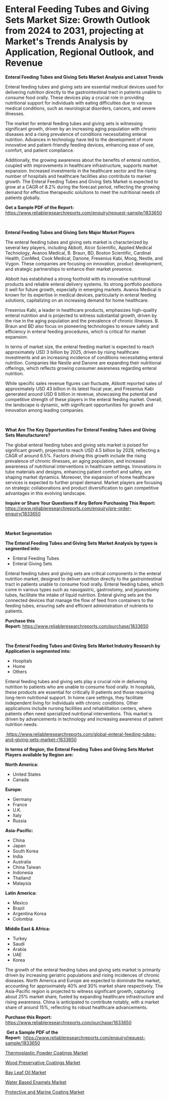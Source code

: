 <p><h1>Enteral Feeding Tubes and Giving Sets Market Size: Growth Outlook from 2024 to 2031, projecting at Market's Trends Analysis by Application, Regional Outlook, and Revenue</h1></p><p><strong>Enteral Feeding Tubes and Giving Sets Market Analysis and Latest Trends</strong></p>
<p><p>Enteral feeding tubes and giving sets are essential medical devices used for delivering nutrition directly to the gastrointestinal tract in patients unable to consume food orally. These devices play a crucial role in providing nutritional support for individuals with eating difficulties due to various medical conditions, such as neurological disorders, cancers, and severe illnesses.</p><p>The market for enteral feeding tubes and giving sets is witnessing significant growth, driven by an increasing aging population with chronic diseases and a rising prevalence of conditions necessitating enteral nutrition. Advances in technology have led to the development of more innovative and patient-friendly feeding devices, enhancing ease of use, comfort, and patient compliance. </p><p>Additionally, the growing awareness about the benefits of enteral nutrition, coupled with improvements in healthcare infrastructure, supports market expansion. Increased investments in the healthcare sector and the rising number of hospitals and healthcare facilities also contribute to market growth. The Enteral Feeding Tubes and Giving Sets Market is expected to grow at a CAGR of 8.2% during the forecast period, reflecting the growing demand for effective therapeutic solutions to meet the nutritional needs of patients globally.</p></p>
<p><strong>Get a Sample PDF of the Report:&nbsp;</strong> <a href="https://www.reliableresearchreports.com/enquiry/request-sample/1833650?utm_campaign=1453&utm_medium=2&utm_source=Github&utm_content=ia&utm_term=17102024&utm_id=enteral-feeding-tubes-and-giving-sets">https://www.reliableresearchreports.com/enquiry/request-sample/1833650</a></p>
<p>&nbsp;</p>
<p><strong>Enteral Feeding Tubes and Giving Sets Major Market Players</strong></p>
<p><p>The enteral feeding tubes and giving sets market is characterized by several key players, including Abbott, Alcor Scientific, Applied Medical Technology, Avanos Medical, B. Braun, BD, Boston Scientific, Cardinal Health, ConMed, Cook Medical, Danone, Fresenius Kabi, Moog, Nestle, and Vygon. These companies are focusing on innovation, product development, and strategic partnerships to enhance their market presence.</p><p>Abbott has established a strong foothold with its innovative nutritional products and reliable enteral delivery systems. Its strong portfolio positions it well for future growth, especially in emerging markets. Avanos Medical is known for its expertise in medical devices, particularly in enteral feeding solutions, capitalizing on an increasing demand for home healthcare.</p><p>Fresenius Kabi, a leader in healthcare products, emphasizes high-quality enteral nutrition and is projected to witness substantial growth, driven by the rise in the aging population and the prevalence of chronic illnesses. B. Braun and BD also focus on pioneering technologies to ensure safety and efficiency in enteral feeding procedures, which is critical for market expansion.</p><p>In terms of market size, the enteral feeding market is expected to reach approximately USD 3 billion by 2025, driven by rising healthcare investments and an increasing incidence of conditions necessitating enteral nutrition. Companies like Nestle and Danone are expanding their nutritional offerings, which reflects growing consumer awareness regarding enteral nutrition.</p><p>While specific sales revenue figures can fluctuate, Abbott reported sales of approximately USD 43 billion in its latest fiscal year, and Fresenius Kabi generated around USD 6 billion in revenue, showcasing the potential and competitive strength of these players in the enteral feeding market. Overall, the landscape is dynamic, with significant opportunities for growth and innovation among leading companies.</p></p>
<p>&nbsp;</p>
<p><strong>What Are The Key Opportunities For Enteral Feeding Tubes and Giving Sets Manufacturers?</strong></p>
<p><p>The global enteral feeding tubes and giving sets market is poised for significant growth, projected to reach USD 4.5 billion by 2028, reflecting a CAGR of around 6.5%. Factors driving this growth include the rising prevalence of chronic illnesses, an aging population, and increased awareness of nutritional interventions in healthcare settings. Innovations in tube materials and designs, enhancing patient comfort and safety, are shaping market dynamics. Moreover, the expansion of home healthcare services is expected to further propel demand. Market players are focusing on strategic collaborations and product diversification to gain competitive advantages in this evolving landscape.</p></p>
<p><strong>Inquire or Share Your Questions If Any Before Purchasing This Report:</strong> <a href="https://www.reliableresearchreports.com/enquiry/pre-order-enquiry/1833650?utm_campaign=1453&utm_medium=2&utm_source=Github&utm_content=ia&utm_term=17102024&utm_id=enteral-feeding-tubes-and-giving-sets">https://www.reliableresearchreports.com/enquiry/pre-order-enquiry/1833650</a></p>
<p>&nbsp;</p>
<p><strong>Market Segmentation</strong></p>
<p><strong>The Enteral Feeding Tubes and Giving Sets Market Analysis by types is segmented into:</strong></p>
<p><ul><li>Enteral Feeding Tubes</li><li>Enteral Giving Sets</li></ul></p>
<p><p>Enteral feeding tubes and giving sets are critical components in the enteral nutrition market, designed to deliver nutrition directly to the gastrointestinal tract in patients unable to consume food orally. Enteral feeding tubes, which come in various types such as nasogastric, gastrostomy, and jejunostomy tubes, facilitate the intake of liquid nutrition. Enteral giving sets are the connected devices that manage the flow of feed from containers to the feeding tubes, ensuring safe and efficient administration of nutrients to patients.</p></p>
<p><strong>Purchase this Report:&nbsp;</strong><a href="https://www.reliableresearchreports.com/purchase/1833650?utm_campaign=1453&utm_medium=2&utm_source=Github&utm_content=ia&utm_term=17102024&utm_id=enteral-feeding-tubes-and-giving-sets">https://www.reliableresearchreports.com/purchase/1833650</a></p>
<p>&nbsp;</p>
<p><strong>The Enteral Feeding Tubes and Giving Sets Market Industry Research by Application is segmented into:</strong></p>
<p><ul><li>Hospitals</li><li>Home</li><li>Others</li></ul></p>
<p><p>Enteral feeding tubes and giving sets play a crucial role in delivering nutrition to patients who are unable to consume food orally. In hospitals, these products are essential for critically ill patients and those requiring long-term nutritional support. In home care settings, they facilitate independent living for individuals with chronic conditions. Other applications include nursing facilities and rehabilitation centers, where patients often need specialized nutritional interventions. This market is driven by advancements in technology and increasing awareness of patient nutrition needs.</p></p>
<p><a href="https://www.reliableresearchreports.com/global-enteral-feeding-tubes-and-giving-sets-market-r1833650?utm_campaign=1453&utm_medium=2&utm_source=Github&utm_content=ia&utm_term=17102024&utm_id=enteral-feeding-tubes-and-giving-sets">&nbsp;https://www.reliableresearchreports.com/global-enteral-feeding-tubes-and-giving-sets-market-r1833650</a></p>
<p><strong>In terms of Region, the Enteral Feeding Tubes and Giving Sets Market Players available by Region are:</strong></p>
<p>
    <p> <strong> North America: </strong>
        <ul>
            <li>United States</li>
            <li>Canada</li>
        </ul>
        </p> 
    <p> <strong> Europe: </strong>
        <ul>
            <li>Germany</li>
            <li>France</li>
            <li>U.K.</li>
            <li>Italy</li>
            <li>Russia</li>
        </ul>
        </p> 
    <p> <strong> Asia-Pacific: </strong>
        <ul>
            <li>China</li>
            <li>Japan</li>
            <li>South Korea</li>
            <li>India</li>
            <li>Australia</li>
            <li>China Taiwan</li>
            <li>Indonesia</li>
            <li>Thailand</li>
            <li>Malaysia</li>
        </ul>
        </p> 
    <p> <strong> Latin America: </strong>
        <ul>
            <li>Mexico</li>
            <li>Brazil</li>
            <li>Argentina Korea</li>
            <li>Colombia</li>
        </ul>
        </p> 
    <p> <strong> Middle East & Africa: </strong>
        <ul>
            <li>Turkey</li>
            <li>Saudi</li>
            <li>Arabia</li>
            <li>UAE</li>
            <li>Korea</li>
        </ul>
    </p>
    </p>
<p><p>The growth of the enteral feeding tubes and giving sets market is primarily driven by increasing geriatric populations and rising incidences of chronic diseases. North America and Europe are expected to dominate the market, accounting for approximately 40% and 30% market share respectively. The Asia-Pacific region is projected to witness significant growth, capturing about 25% market share, fueled by expanding healthcare infrastructure and rising awareness. China is anticipated to contribute notably, with a market share of around 15%, reflecting its robust healthcare advancements.</p></p>
<p><strong>Purchase this Report: </strong><a href="https://www.reliableresearchreports.com/purchase/1833650?utm_campaign=1453&utm_medium=2&utm_source=Github&utm_content=ia&utm_term=17102024&utm_id=enteral-feeding-tubes-and-giving-sets">https://www.reliableresearchreports.com/purchase/1833650</a></p>
<p>&nbsp;<strong>Get a Sample PDF of the Report:&nbsp;&nbsp;</strong><a href="https://www.reliableresearchreports.com/enquiry/request-sample/1833650?utm_campaign=1453&utm_medium=2&utm_source=Github&utm_content=ia&utm_term=17102024&utm_id=enteral-feeding-tubes-and-giving-sets">https://www.reliableresearchreports.com/enquiry/request-sample/1833650</a></p>
<p><strong></strong></p>
<p><p><a href="https://www.linkedin.com/pulse/future-innovation-global-thermoplastic-powder-coatings-64q0f?utm_campaign=1453&utm_medium=2&utm_source=Github&utm_content=ia&utm_term=17102024&utm_id=enteral-feeding-tubes-and-giving-sets">Thermoplastic Powder Coatings Market</a></p><p><a href="https://www.linkedin.com/pulse/wood-preservative-coatings-market-strategic-insights-product-oj2jf?utm_campaign=1453&utm_medium=2&utm_source=Github&utm_content=ia&utm_term=17102024&utm_id=enteral-feeding-tubes-and-giving-sets">Wood Preservative Coatings Market</a></p><p><a href="https://www.linkedin.com/pulse/global-bay-leaf-oil-market-size-trends-analysis-regional-kfq3f?utm_campaign=1453&utm_medium=2&utm_source=Github&utm_content=ia&utm_term=17102024&utm_id=enteral-feeding-tubes-and-giving-sets">Bay Leaf Oil Market</a></p><p><a href="https://www.linkedin.com/pulse/water-based-enamels-market-drivers-challenges-forecast-2024-2031-ud92f?utm_campaign=1453&utm_medium=2&utm_source=Github&utm_content=ia&utm_term=17102024&utm_id=enteral-feeding-tubes-and-giving-sets">Water Based Enamels Market</a></p><p><a href="https://www.linkedin.com/pulse/global-protective-marine-coating-market-share-growth-opportunities-m3p3f?utm_campaign=1453&utm_medium=2&utm_source=Github&utm_content=ia&utm_term=17102024&utm_id=enteral-feeding-tubes-and-giving-sets">Protective and Marine Coating Market</a></p></p>